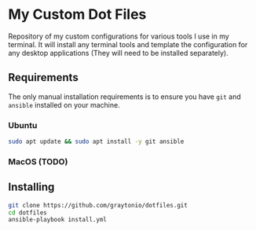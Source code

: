 # My Custom Dot Files

Repository of my custom configurations for various tools I use in my terminal. It will install any terminal tools and template the configuration for any desktop applications (They will need to be installed separately).

## Requirements

The only manual installation requirements is to ensure you have `git` and `ansible` installed on your machine.

### Ubuntu

```bash
sudo apt update && sudo apt install -y git ansible
```

### MacOS (TODO)

## Installing

```bash
git clone https://github.com/graytonio/dotfiles.git
cd dotfiles
ansible-playbook install.yml
```